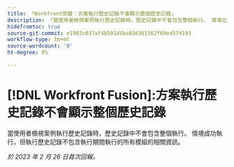 ```yaml
---
title: 「Workfront聚變：方案執行歷史記錄不會顯示整個歷史記錄」
description: 「當使用者檢視案例執行歷史記錄時，歷史記錄中不會包含整個執行。 情境已成功執行，但執行歷史記錄不包含有關執行期間執行的所有模組的資訊」
hidefromtoc: true
source-git-commit: e1902c037af4b501d4ba836361562f69ed57d193
workflow-type: tm+mt
source-wordcount: '0'
ht-degree: 0%

---
```



# [!DNL Workfront Fusion]:方案執行歷史記錄不會顯示整個歷史記錄

當使用者檢視案例執行歷史記錄時，歷史記錄中不會包含整個執行。 情境成功執行，但執行歷史記錄不包含執行期間執行的所有模組的相關資訊。

_於 2023 年 2 月 26 日首次回報。_

